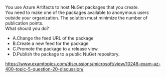 You use Azure Artifacts to host NuGet packages that you create.<br/>You need to make one of the packages available to anonymous users outside your organization. The solution must minimize the number of publication points.<br/>What should you do?<br/><ul><li class="multi-choice-item"><span class="multi-choice-letter" data-choice-letter="A">A.</span>Change the feed URL of the package</li><li class="multi-choice-item correct-hidden"><span class="multi-choice-letter" data-choice-letter="B">B.</span>Create a new feed for the package</li><li class="multi-choice-item"><span class="multi-choice-letter" data-choice-letter="C">C.</span>Promote the package to a release view.</li><li class="multi-choice-item"><span class="multi-choice-letter" data-choice-letter="D">D.</span>Publish the package to a public NuGet repository.</li></ul><p><a href="https://www.examtopics.com/discussions/microsoft/view/10248-exam-az-400-topic-5-question-20-discussion/">https://www.examtopics.com/discussions/microsoft/view/10248-exam-az-400-topic-5-question-20-discussion/</a></p><script src="https://giscus.app/client.js"                    data-repo="azsamples/az204"                    data-repo-id="R_kgDOMRXzDQ"                    data-category="General"                    data-category-id="DIC_kwDOMRXzDc4Cgi27"                    data-mapping="pathname"                    data-strict="0"                    data-reactions-enabled="0"                    data-emit-metadata="0"                    data-input-position="bottom"                    data-theme="preferred_color_scheme"                    data-lang="en"                    crossorigin="anonymous"                    async>                    </script>